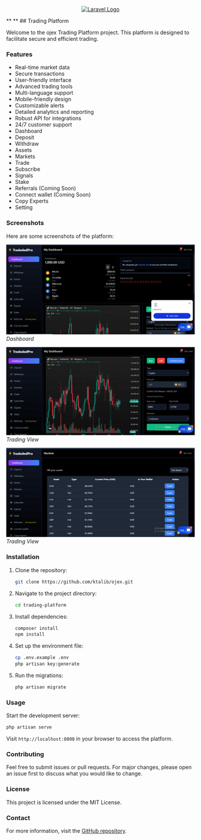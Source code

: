 <p align="center"><a href="https://laravel.com" target="_blank"><img src="https://raw.githubusercontent.com/laravel/art/master/logo-lockup/5%20SVG/2%20CMYK/1%20Full%20Color/laravel-logolockup-cmyk-red.svg" width="400" alt="Laravel Logo"></a></p>
**
**
## Trading Platform

Welcome to the ojex Trading Platform project. This platform is designed to facilitate secure and efficient trading.

### Features

- Real-time market data
- Secure transactions
- User-friendly interface
- Advanced trading tools
- Multi-language support
- Mobile-friendly design
- Customizable alerts
- Detailed analytics and reporting
- Robust API for integrations
- 24/7 customer support
- Dashboard
- Deposit
- Withdraw
- Assets
- Markets
- Trade
- Subscribe
- Signals
- Stake
- Referrals (Coming Soon)
- Connect wallet (Coming Soon)
- Copy Experts
- Setting

### Screenshots

Here are some screenshots of the platform:

![Dashboard](screenshots/1.png)
*Dashboard*

![Trading View](screenshots/2.png)
*Trading View*

![Trading View](screenshots/3.png)
*Trading View*

### Installation

1. Clone the repository:
    ```bash
    git clone https://github.com/ktalib/ojex.git
    ```
2. Navigate to the project directory:
    ```bash
    cd trading-platform
    ```
3. Install dependencies:
    ```bash
    composer install
    npm install
    ```
4. Set up the environment file:
    ```bash
    cp .env.example .env
    php artisan key:generate
    ```
5. Run the migrations:
    ```bash
    php artisan migrate
    ```

### Usage

Start the development server:
```bash
php artisan serve
```
Visit `http://localhost:8000` in your browser to access the platform.

### Contributing

Feel free to submit issues or pull requests. For major changes, please open an issue first to discuss what you would like to change.

### License

This project is licensed under the MIT License.

### Contact

For more information, visit the [GitHub repository](https://github.com/ktalib/ojex).

 
